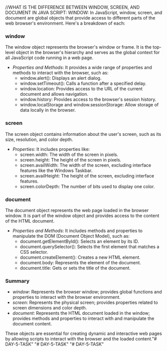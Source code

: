 //WHAT IS THE DIFFERENCE BETWEEN WINDOW, SCREEN, AND DOCUMENT IN JAVA SCRIPT:
WINDOW:
    In JavaScript, window, screen, and document are global objects that provide access to different parts of the web browser's environment. Here's a breakdown of each:

### window
The window object represents the browser's window or frame. It is the top-level object in the browser's hierarchy and serves as the global context for all JavaScript code running in a web page.

- *Properties and Methods*: It provides a wide range of properties and methods to interact with the browser, such as:
  - window.alert(): Displays an alert dialog.
  - window.setTimeout(): Calls a function after a specified delay.
  - window.location: Provides access to the URL of the current document and allows navigation.
  - window.history: Provides access to the browser's session history.
  - window.localStorage and window.sessionStorage: Allow storage of data locally in the browser.

### screen
The screen object contains information about the user's screen, such as its size, resolution, and color depth.

- *Properties*: It includes properties like:
  - screen.width: The width of the screen in pixels.
  - screen.height: The height of the screen in pixels.
  - screen.availWidth: The width of the screen, excluding interface features like the Windows Taskbar.
  - screen.availHeight: The height of the screen, excluding interface features.
  - screen.colorDepth: The number of bits used to display one color.

### document
The document object represents the web page loaded in the browser window. It is part of the window object and provides access to the content of the HTML document.

- *Properties and Methods*: It includes methods and properties to manipulate the DOM (Document Object Model), such as:
  - document.getElementById(): Selects an element by its ID.
  - document.querySelector(): Selects the first element that matches a CSS selector.
  - document.createElement(): Creates a new HTML element.
  - document.body: Represents the <body> element of the document.
  - document.title: Gets or sets the title of the document.

### Summary
- *window*: Represents the browser window; provides global functions and properties to interact with the browser environment.
- *screen*: Represents the physical screen; provides properties related to screen dimensions and color depth.
- *document*: Represents the HTML document loaded in the window; provides methods and properties to interact with and manipulate the document content.

These objects are essential for creating dynamic and interactive web pages by allowing scripts to interact with the browser and the loaded content."# DAY-5-TASK" 
"# DAY-5-TASK" 
"# DAY-5-TASK" 
